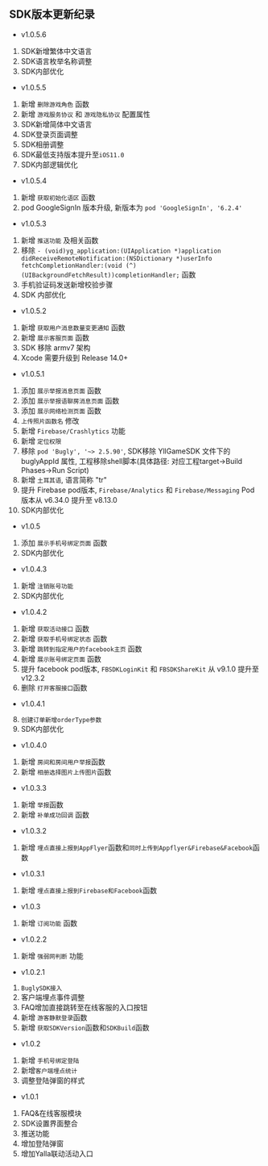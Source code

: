 
## SDK版本更新纪录 

- v1.0.5.6
1. SDK新增繁体中文语言
2. SDK语言枚举名称调整
3. SDK内部优化

- v1.0.5.5
1. 新增 `删除游戏角色` 函数
2. 新增 `游戏服务协议` 和 `游戏隐私协议` 配置属性
3. SDK新增简体中文语言
4. SDK登录页面调整
5. SDK相册调整
6. SDK最低支持版本提升至`iOS11.0`
7. SDK内部逻辑优化


- v1.0.5.4 
1. 新增 `获取初始化语区` 函数
2. pod GoogleSignIn 版本升级, 新版本为 `pod 'GoogleSignIn', '6.2.4'`


- v1.0.5.3 
1. 新增 `推送功能` 及相关函数
2. 移除 `- (void)yg_application:(UIApplication *)application didReceiveRemoteNotification:(NSDictionary *)userInfo fetchCompletionHandler:(void (^)(UIBackgroundFetchResult))completionHandler;` 函数
3. 手机验证码发送新增校验步骤
4. SDK 内部优化

- v1.0.5.2
1. 新增 `获取用户消息数量变更通知` 函数
2. 新增 `展示客服页面` 函数
3. SDK 移除 armv7 架构
4. Xcode 需要升级到 Release 14.0+

- v1.0.5.1
1. 添加 `展示举报消息页面` 函数
2. 添加 `展示举报语聊房消息页面` 函数
3. 添加 `展示网络检测页面` 函数
4. `上传照片函数名` 修改
5. 新增 `Firebase/Crashlytics` 功能 
6. 新增 `定位权限` 
7. 移除 `pod 'Bugly', '~> 2.5.90'`, SDK移除 YllGameSDK 文件下的 buglyAppId 属性, 工程移除shell脚本(具体路径: 对应工程target->Build Phases->Run Script)
8. 新增 `土耳其语`, 语言简称 "tr"
9. 提升 Firebase pod版本, `Firebase/Analytics` 和 `Firebase/Messaging` Pod 版本从 v6.34.0 提升至 v8.13.0
10. SDK内部优化

- v1.0.5
1. 添加 `展示手机号绑定页面` 函数
2. SDK内部优化

- v1.0.4.3
1. 新增 `注销账号功能`
2. SDK内部优化

- v1.0.4.2
1. 新增 `获取活动接口` 函数 
2. 新增 `获取手机号绑定状态` 函数 
3. 新增 `跳转到指定用户的facebook主页` 函数 
4. 新增 `展示账号绑定页面` 函数 
5. 提升 facebook pod版本, `FBSDKLoginKit` 和 `FBSDKShareKit` 从 v9.1.0 提升至 v12.3.2
6. 删除 `打开客服接口`函数

- v1.0.4.1
8. `创建订单新增orderType参数`
9. SDK内部优化

- v1.0.4.0 
1. 新增 `房间和房间用户举报`函数 
2. 新增 `相册选择图片上传图片`函数 

- v1.0.3.3  
1. 新增 `举报`函数 
2. 新增 `补单成功回调` 函数

- v1.0.3.2  
1. 新增 `埋点直接上报到AppFlyer`函数和`同时上传到Appflyer&Firebase&Facebook`函数 

- v1.0.3.1  
1. 新增 `埋点直接上报到Firebase和Facebook`函数 

- v1.0.3
1. 新增 `订阅功能` 函数

- v1.0.2.2  
1. 新增 `强弱网判断` 功能

- v1.0.2.1  
1. `BuglySDK接入` 
2. 客户端埋点事件调整 
3. FAQ增加直接跳转至在线客服的入口按钮
4. 新增 `游客静默登录`函数 
5. 新增 `获取SDKVersion`函数和`SDKBuild`函数 
          
- v1.0.2 
1. 新增 `手机号绑定登陆`
2. 新增`客户端埋点统计`
3. 调整登陆弹窗的样式
  
- v1.0.1 
1. FAQ&在线客服模块
2. SDK设置界面整合
3. 推送功能
4. 增加登陆弹窗
5. 增加Yalla联动活动入口
